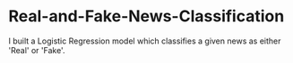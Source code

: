 # Real-and-Fake-News-Classification
I built a Logistic Regression model which classifies a given  news as either 'Real' or 'Fake'.
